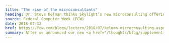 ```yaml
---
title: "The rise of the microconsultants"
heading: Dr. Steve Kelman thinks Skylight’s new microconsulting offering could be a gamechanger
source: Federal Computer Week (FCW)
date: 2018-07-12
href: https://fcw.com/blogs/lectern/2018/07/kelman-microconsulting.aspx
summary: After we announced our new <a href="/thoughts/blog/supplement-your-team-with-specific-digital-expertise-through-our-microconsulting-services/">microconsulting service</a>, Dr. Steve Kelman writes about how it could fundamentally change the way government engages with industry.
---
```

